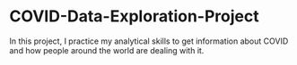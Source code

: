 # COVID-Data-Exploration-Project
In this project, I practice my analytical skills to get information about COVID and how people around the world are dealing with it.
